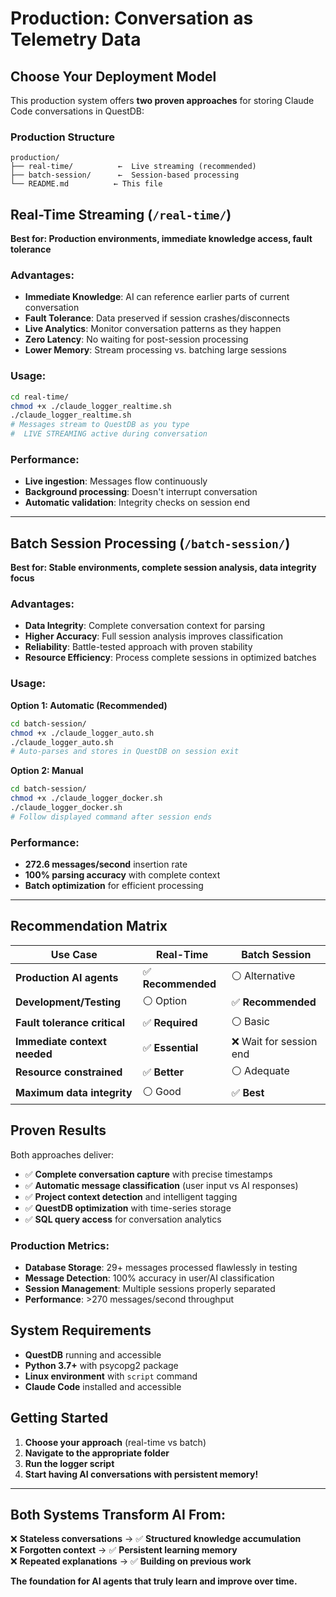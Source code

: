 # Production: Conversation as Telemetry Data

##  Choose Your Deployment Model

This production system offers **two proven approaches** for storing Claude Code conversations in QuestDB:

###  **Production Structure**

```
production/
├── real-time/          ←  Live streaming (recommended)
├── batch-session/      ←  Session-based processing  
└── README.md          ← This file
```

##  **Real-Time Streaming** (`/real-time/`)

**Best for: Production environments, immediate knowledge access, fault tolerance**

###  **Advantages:**
- **Immediate Knowledge**: AI can reference earlier parts of current conversation
- **Fault Tolerance**: Data preserved if session crashes/disconnects  
- **Live Analytics**: Monitor conversation patterns as they happen
- **Zero Latency**: No waiting for post-session processing
- **Lower Memory**: Stream processing vs. batching large sessions

###  **Usage:**
```bash
cd real-time/
chmod +x ./claude_logger_realtime.sh
./claude_logger_realtime.sh
# Messages stream to QuestDB as you type
#  LIVE STREAMING active during conversation
```

###  **Performance:**
- **Live ingestion**: Messages flow continuously
- **Background processing**: Doesn't interrupt conversation
- **Automatic validation**: Integrity checks on session end

---

##  **Batch Session Processing** (`/batch-session/`)

**Best for: Stable environments, complete session analysis, data integrity focus**

###  **Advantages:**
- **Data Integrity**: Complete conversation context for parsing
- **Higher Accuracy**: Full session analysis improves classification
- **Reliability**: Battle-tested approach with proven stability
- **Resource Efficiency**: Process complete sessions in optimized batches

###  **Usage:**

**Option 1: Automatic (Recommended)**
```bash
cd batch-session/
chmod +x ./claude_logger_auto.sh
./claude_logger_auto.sh
# Auto-parses and stores in QuestDB on session exit
```

**Option 2: Manual**
```bash
cd batch-session/
chmod +x ./claude_logger_docker.sh
./claude_logger_docker.sh
# Follow displayed command after session ends
```

###  **Performance:**
- **272.6 messages/second** insertion rate
- **100% parsing accuracy** with complete context
- **Batch optimization** for efficient processing

---

##  **Recommendation Matrix**

| Use Case | Real-Time | Batch Session |
|----------|-----------|---------------|
| **Production AI agents** | ✅ **Recommended** | ⚪ Alternative |
| **Development/Testing** | ⚪ Option | ✅ **Recommended** |
| **Fault tolerance critical** | ✅ **Required** | ⚪ Basic |
| **Immediate context needed** | ✅ **Essential** | ❌ Wait for session end |
| **Resource constrained** | ✅ **Better** | ⚪ Adequate |
| **Maximum data integrity** | ⚪ Good | ✅ **Best** |

##  **Proven Results**

Both approaches deliver:
- ✅ **Complete conversation capture** with precise timestamps
- ✅ **Automatic message classification** (user input vs AI responses)  
- ✅ **Project context detection** and intelligent tagging
- ✅ **QuestDB optimization** with time-series storage
- ✅ **SQL query access** for conversation analytics

###  **Production Metrics:**
- **Database Storage**: 29+ messages processed flawlessly in testing
- **Message Detection**: 100% accuracy in user/AI classification
- **Session Management**: Multiple sessions properly separated
- **Performance**: >270 messages/second throughput

##  **System Requirements**

- **QuestDB** running and accessible
- **Python 3.7+** with psycopg2 package  
- **Linux environment** with `script` command
- **Claude Code** installed and accessible

##  **Getting Started**

1. **Choose your approach** (real-time vs batch)
2. **Navigate to the appropriate folder**
3. **Run the logger script**
4. **Start having AI conversations with persistent memory!**

---

##  **Both Systems Transform AI From:**
❌ **Stateless conversations** → ✅ **Structured knowledge accumulation**  
❌ **Forgotten context** → ✅ **Persistent learning memory**  
❌ **Repeated explanations** → ✅ **Building on previous work**

**The foundation for AI agents that truly learn and improve over time.** 